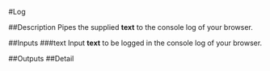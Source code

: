 #Log

##Description
Pipes the supplied **text** to the console log of your browser.

##Inputs
###text
Input **text** to be logged in the console log of your browser.

##Outputs
##Detail

